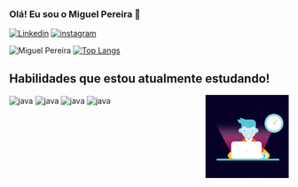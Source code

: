 ### Olá! Eu sou o Miguel Pereira 👋


[![Linkedin](https://img.shields.io/badge/LinkedIn-0077B5?style=for-the-badge&logo=linkedin&logoColor=white)](https://linkedin.com/in/miguel-pereira-86b71a143)
[![instagram](https://img.shields.io/badge/Instagram-E4405F?style=for-the-badge&logo=instagram&logoColor=white)](https://www.instagram.com/miguel_triplox/)

![Miguel Pereira](https://github-readme-stats.vercel.app/api?username=Miguel-ADS-86&show_icons=true&theme=tokyonight) 
[![Top Langs](https://github-readme-stats.vercel.app/api/top-langs/?username=Miguel-ADS-86&layout=compact)](https://github.com/Miguel-ADS-86/github-readme-stats)

## Habilidades que estou atualmente estudando! 
<div style="display: inline_block">
<img align="center" alt="java" src="https://img.shields.io/badge/Java-ED8B00?style=for-the-badge&logo=java&logoColor=white" />
<img align="center" alt="java" src="https://img.shields.io/badge/HTML5-E34F26?style=for-the-badge&logo=html5&logoColor=white" />
<img align="center" alt="java" src="https://img.shields.io/badge/CSS3-1572B6?style=for-the-badge&logo=css3&logoColor=white" />
 <img align="center" alt="java" src="https://img.shields.io/badge/Microsoft%20SQL%20Server-CC2927?style=for-the-badge&logo=microsoft%20sql%20server&logoColor=white" />
 <img align="right" width="150" height="150px" alt="java" src="https://github.com/Miguel-ADS-86/Miguel-ADS-86/blob/main/Mgp.gif" />
</div>

 


